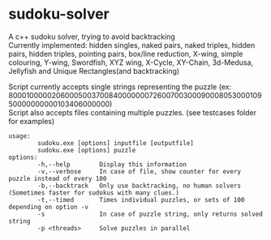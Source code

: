 # sudoku-solver
A c++ sudoku solver, trying to avoid backtracking  
Currently implemented: hidden singles, naked pairs, naked triples, hidden pairs, hidden triples, pointing pairs, box/line reduction, X-wing, simple colouring, Y-wing, Swordfish, XYZ wing, X-Cycle, XY-Chain, 3d-Medusa, Jellyfish and Unique Rectangles(and backtracking)  
  
Script currently accepts single strings representing the puzzle (ex: 800010000020600050037008400000007260070030009000805300010950000000000103406000000)  
Script also accepts files containing multiple puzzles. (see testcases folder for examples)

```
usage: 
        sudoku.exe [options] inputfile [outputfile]
        sudoku.exe [options] puzzle
options:
        -h,--help        Display this information
        -v,--verbose     In case of file, show counter for every puzzle instead of every 100
        -b,--backtrack   Only use backtracking, no human solvers (Sometimes faster for sudokus with many clues.)
        -t,--timed       Times individual puzzles, or sets of 100 depending on option -v
        -s               In case of puzzle string, only returns solved string
        -p <threads>     Solve puzzles in parallel
```
